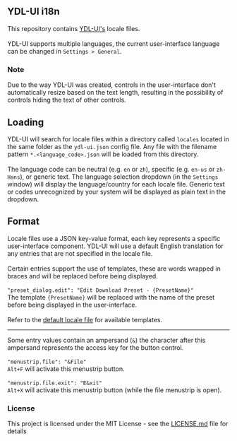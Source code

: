 ## YDL-UI i18n
This repository contains [YDL-UI's](https://github.com/Maxstupo/ydl-ui) locale files.
<br><br>
YDL-UI supports multiple languages, the current user-interface language can be changed in `Settings > General`.

### Note
Due to the way YDL-UI was created, controls in the user-interface don't automatically resize based on the text length, resulting in the possibility of controls hiding the text of other controls.

## Loading
YDL-UI will search for locale files within a directory called `locales` located in the same folder as the `ydl-ui.json` config file. Any file with the filename pattern `*.<language_code>.json` will be loaded from this directory. <br><br>The language code can be neutral (e.g. `en` or `zh`), specific (e.g. `en-us` or `zh-Hans`), or generic text. 
The language selection dropdown (in the `Settings` window) will display the language/country for each locale file. Generic text or codes unrecognized by your system will be displayed as plain text in the dropdown.

## Format
Locale files use a JSON key-value format, each key represents a specific user-interface component. YDL-UI will use a default English translation for any entries that are not specified in the locale file.<br><br>Certain entries support the use of templates, these are words wrapped in braces and will be replaced before being displayed.<br><br>
`"preset_dialog.edit": "Edit Download Preset - {PresetName}"`<br>
The template `{PresetName}` will be replaced with the name of the preset before being displayed in the user-interface.<br><br>
Refer to the [default locale file](https://github.com/Maxstupo/ydl-ui_i18n/blob/master/locales/en/default.en.json) for available templates.<br>
***
Some entry values contain an ampersand (`&`) the character after this ampersand represents the access key for the button control.<br><br>
`"menustrip.file": "&File"`<br>
`Alt+F` will activate this menustrip button.<br><br>
`"menustrip.file.exit": "E&xit"`<br>
`Alt+X` will activate this menustrip button (while the file menustrip is open).

### License

This project is licensed under the MIT License - see the [LICENSE.md](LICENSE.md) file for details